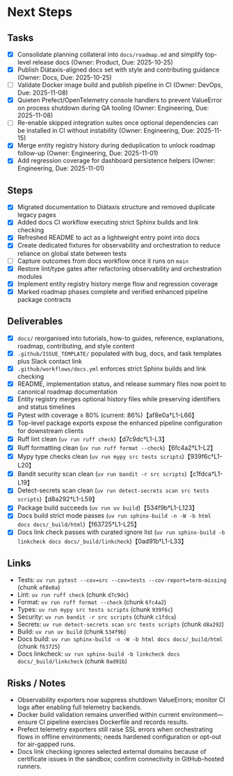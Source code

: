 # Next Steps

## Tasks

- [x] Consolidate planning collateral into `docs/roadmap.md` and simplify top-level release docs (Owner: Product, Due: 2025-10-25)
- [x] Publish Diátaxis-aligned docs set with style and contributing guidance (Owner: Docs, Due: 2025-10-25)
- [ ] Validate Docker image build and publish pipeline in CI (Owner: DevOps, Due: 2025-11-08)
- [x] Quieten Prefect/OpenTelemetry console handlers to prevent ValueError on process shutdown during QA tooling (Owner: Engineering, Due: 2025-11-08)
- [ ] Re-enable skipped integration suites once optional dependencies can be installed in CI without instability (Owner: Engineering, Due: 2025-11-15)
- [x] Merge entity registry history during deduplication to unlock roadmap follow-up (Owner: Engineering, Due: 2025-11-01)
- [x] Add regression coverage for dashboard persistence helpers (Owner: Engineering, Due: 2025-11-01)

## Steps

- [x] Migrated documentation to Diátaxis structure and removed duplicate legacy pages
- [x] Added docs CI workflow executing strict Sphinx builds and link checking
- [x] Refreshed README to act as a lightweight entry point into docs
- [x] Create dedicated fixtures for observability and orchestration to reduce reliance on global state between tests
- [ ] Capture outcomes from docs workflow once it runs on `main`
- [x] Restore lint/type gates after refactoring observability and orchestration modules
- [x] Implement entity registry history merge flow and regression coverage
- [x] Marked roadmap phases complete and verified enhanced pipeline package contracts

## Deliverables

- [x] `docs/` reorganised into tutorials, how-to guides, reference, explanations, roadmap, contributing, and style content
- [x] `.github/ISSUE_TEMPLATE/` populated with bug, docs, and task templates plus Slack contact link
- [x] `.github/workflows/docs.yml` enforces strict Sphinx builds and link checking
- [x] README, implementation status, and release summary files now point to canonical roadmap documentation
- [x] Entity registry merges optional history files while preserving identifiers and status timelines
- [x] Pytest with coverage ≥ 80% (current: 86%)【af8e0a†L1-L66】
- [x] Top-level package exports expose the enhanced pipeline configuration for downstream clients
- [x] Ruff lint clean (`uv run ruff check`)【d7c9dc†L1-L3】
- [x] Ruff formatting clean (`uv run ruff format --check`)【6fc4a2†L1-L2】
- [x] Mypy type checks clean (`uv run mypy src tests scripts`)【939f6c†L1-L20】
- [x] Bandit security scan clean (`uv run bandit -r src scripts`)【c1fdca†L1-L19】
- [x] Detect-secrets scan clean (`uv run detect-secrets scan src tests scripts`)【d8a292†L1-L59】
- [x] Package build succeeds (`uv run uv build`)【534f9b†L1-L123】
- [x] Docs build strict mode passes (`uv run sphinx-build -n -W -b html docs docs/_build/html`)【f63725†L1-L25】
- [x] Docs link check passes with curated ignore list (`uv run sphinx-build -b linkcheck docs docs/_build/linkcheck`)【0ad91b†L1-L33】

## Links

- Tests: `uv run pytest --cov=src --cov=tests --cov-report=term-missing` (chunk `af8e0a`)
- Lint: `uv run ruff check` (chunk `d7c9dc`)
- Format: `uv run ruff format --check` (chunk `6fc4a2`)
- Types: `uv run mypy src tests scripts` (chunk `939f6c`)
- Security: `uv run bandit -r src scripts` (chunk `c1fdca`)
- Secrets: `uv run detect-secrets scan src tests scripts` (chunk `d8a292`)
- Build: `uv run uv build` (chunk `534f9b`)
- Docs build: `uv run sphinx-build -n -W -b html docs docs/_build/html` (chunk `f63725`)
- Docs linkcheck: `uv run sphinx-build -b linkcheck docs docs/_build/linkcheck` (chunk `0ad91b`)

## Risks / Notes

- Observability exporters now suppress shutdown ValueErrors; monitor CI logs after enabling full telemetry backends.
- Docker build validation remains unverified within current environment—ensure CI pipeline exercises Dockerfile and records results.
- Prefect telemetry exporters still raise SSL errors when orchestrating flows in offline environments; needs hardened configuration or opt-out for air-gapped runs.
- Docs link checking ignores selected external domains because of certificate issues in the sandbox; confirm connectivity in GitHub-hosted runners.
